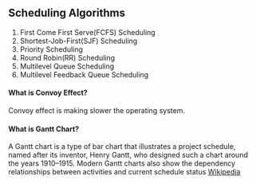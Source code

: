 ## Scheduling Algorithms
1. First Come First Serve(FCFS) Scheduling
2. Shortest-Job-First(SJF) Scheduling
3. Priority Scheduling
4. Round Robin(RR) Scheduling
5. Multilevel Queue Scheduling
6. Multilevel Feedback Queue Scheduling

#### What is Convoy Effect?
 Convoy effect is making slower the operating system. 

#### What is Gantt Chart?
 A Gantt chart is a type of bar chart that illustrates a project schedule, named after its inventor, Henry Gantt, who designed such a chart around the years 1910–1915. Modern Gantt charts also show the dependency relationships between activities and current schedule status
[Wikipedia](https://en.wikipedia.org/wiki/Gantt_chart)
#